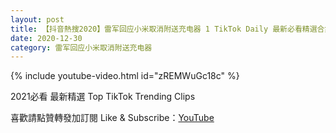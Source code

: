 ```yaml
---
layout: post
title: 【抖音熱搜2020】雷军回应小米取消附送充电器 1 TikTok Daily 最新必看精選合集2020 12 30
date: 2020-12-30
category: 雷军回应小米取消附送充电器
---
```


{% include youtube-video.html id="zREMWuGc18c" %}

2021必看 最新精選 Top TikTok Trending Clips

喜歡請點贊轉發加訂閱 Like & Subscribe：[YouTube](https://www.youtube.com/channel/UCAoR7VcanIPd04uEq_GIylA/videos)

